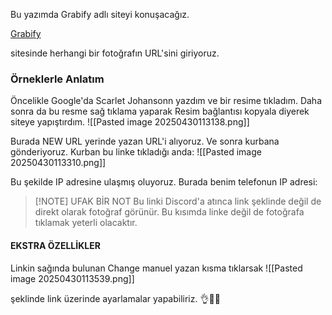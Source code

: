 
Bu yazımda Grabify adlı siteyi konuşacağız.

[Grabify](https://grabify.link/)

sitesinde herhangi bir fotoğrafın URL'sini giriyoruz.

### Örneklerle Anlatım
Öncelikle Google'da Scarlet Johansonn yazdım ve bir resime tıkladım. Daha sonra da bu resme sağ tıklama yaparak Resim bağlantısı kopyala diyerek siteye yapıştırdım.
![[Pasted image 20250430113138.png]]

Burada NEW URL yerinde yazan URL'i alıyoruz.
Ve sonra kurbana gönderiyoruz. Kurban bu linke tıkladığı anda:
![[Pasted image 20250430113310.png]]

Bu şekilde IP adresine ulaşmış oluyoruz. Burada benim telefonun IP adresi:


>[!NOTE] UFAK BİR NOT
>Bu linki Discord'a atınca link şeklinde değil de direkt olarak fotoğraf görünür.
>Bu kısımda linke değil de fotoğrafa tıklamak yeterli olacaktır.


#### EKSTRA ÖZELLİKLER

Linkin sağında bulunan Change manuel yazan kısma tıklarsak
![[Pasted image 20250430113539.png]]

şeklinde link üzerinde ayarlamalar yapabiliriz. 👌🫡😁

